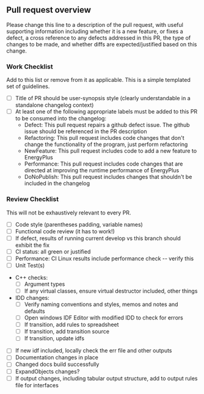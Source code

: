 Pull request overview
---------------------
Please change this line to a description of the pull request, with useful supporting information including whether it is a new feature, or fixes a defect, a cross reference to any defects addressed in this PR, the type of changes to be made, and whether diffs are expected/justified based on this change.

### Work Checklist
Add to this list or remove from it as applicable.  This is a simple templated set of guidelines.
 - [ ] Title of PR should be user-synopsis style (clearly understandable in a standalone changelog context)
 - [ ] At least one of the following appropriate labels must be added to this PR to be consumed into the changelog:
   - Defect: This pull request repairs a github defect issue.  The github issue should be referenced in the PR description
   - Refactoring: This pull request includes code changes that don't change the functionality of the program, just perform refactoring
   - NewFeature: This pull request includes code to add a new feature to EnergyPlus
   - Performance: This pull request includes code changes that are directed at improving the runtime performance of EnergyPlus
   - DoNoPublish: This pull request includes changes that shouldn't be included in the changelog

### Review Checklist
This will not be exhaustively relevant to every PR.
 - [ ] Code style (parentheses padding, variable names)
 - [ ] Functional code review (it has to work!)
 - [ ] If defect, results of running current develop vs this branch should exhibit the fix
 - [ ] CI status: all green or justified
 - [ ] Performance: CI Linux results include performance check -- verify this
 - [ ] Unit Test(s)
 - C++ checks:
   - [ ] Argument types
   - [ ] If any virtual classes, ensure virtual destructor included, other things
 - IDD changes:
   - [ ] Verify naming conventions and styles, memos and notes and defaults
   - [ ] Open windows IDF Editor with modified IDD to check for errors
   - [ ] If transition, add rules to spreadsheet
   - [ ] If transition, add transition source
   - [ ] If transition, update idfs
 - [ ] If new idf included, locally check the err file and other outputs
 - [ ] Documentation changes in place
 - [ ] Changed docs build successfully
 - [ ] ExpandObjects changes?
 - [ ] If output changes, including tabular output structure, add to output rules file for interfaces
